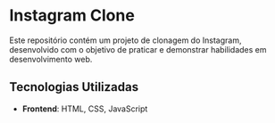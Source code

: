 # Instagram Clone

Este repositório contém um projeto de clonagem do Instagram, desenvolvido com o objetivo de praticar e demonstrar habilidades em desenvolvimento web.

## Tecnologias Utilizadas

- **Frontend**: HTML, CSS, JavaScript